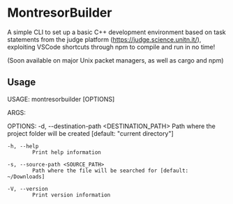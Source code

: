 # MontresorBuilder

A simple CLI to set up a basic C++ development environment based on task statements from the judge
platform (https://judge.science.unitn.it/), exploiting VSCode shortcuts through npm to compile and run in no time!

(Soon available on major Unix packet managers, as well as cargo and npm)


## Usage 

USAGE:
montresorbuilder [OPTIONS] <NAME>

ARGS:
<NAME>

OPTIONS:
-d, --destination-path <DESTINATION_PATH>
Path where the project folder will be created [default: "current directory"]

    -h, --help
            Print help information

    -s, --source-path <SOURCE_PATH>
            Path where the file will be searched for [default: ~/Downloads]

    -V, --version
            Print version information
